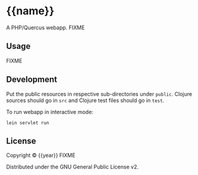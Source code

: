 # {{name}}

A PHP/Quercus webapp. FIXME


## Usage

FIXME


## Development

Put the public resources in respective sub-directories under `public`. Clojure
sources should go in `src` and Clojure test files should go in `test`.

To run webapp in interactive mode:

    lein servlet run


## License

Copyright © {{year}} FIXME

Distributed under the GNU General Public License v2.
